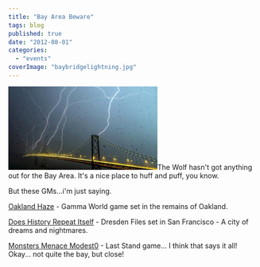 ```yaml
---
title: "Bay Area Beware"
tags: blog
published: true
date: "2012-08-01"
categories: 
  - "events"
coverImage: "baybridgelightning.jpg"
---
```


[![](/images/baybridgelightning-300x168.jpg "baybridgelightning")](http://www.bigbadcon.com/wp-content/uploads/2012/07/baybridgelightning.jpg)The Wolf hasn't got anything out for the Bay Area. It's a nice place to huff and puff, you know.

But these GMs...i'm just saying.

[Oakland Haze](http://www.bigbadcon.com/events/oakland-haze/ "Oakland Haze") - Gamma World game set in the remains of Oakland.

[Does History Repeat Itself](http://www.bigbadcon.com/events/does-history-repeat-itself/ "Does History Repeat Itself?") - Dresden Files set in San Francisco - A city of dreams and nightmares.

[Monsters Menace Modest0](http://www.bigbadcon.com/events/monsters-menace-modesto/ "Monsters Menace Modesto") - Last Stand game... I think that says it all! Okay... not quite the bay, but close!
